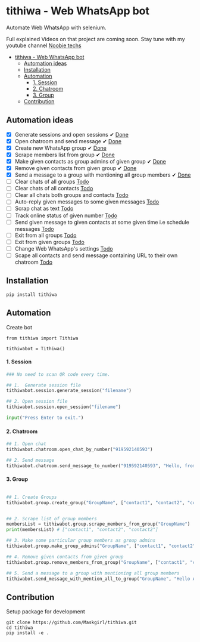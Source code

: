 # tithiwa - Web WhatsApp bot

Automate Web WhatsApp with selenium.

Full explained Videos on that project are coming soon. Stay tune with my youtube channel [Noobie techs](https://www.youtube.com/c/NoobieTechsTithi_mukherjee/)

- [tithiwa - Web WhatsApp bot](#tithiwa---web-whatsapp-bot)
  * [Automation ideas](#automation-ideas)
  * [Installation](#installation)
  * [Automation](#automation)
      - [1. Session](#1-session)
      - [2. Chatroom](#2-chatroom)
      - [3. Group](#3-group)
  * [Contribution](#contribution)

## Automation ideas
- [x] Generate sessions and open sessions ✔ [Done](https://github.com/Tithibots/tithiwa/blob/main/tithiwa/session.py#L16-L63)
- [x] Open chatroom and send message ✔ [Done](https://github.com/Tithibots/tithiwa/blob/main/tithiwa/chatroom.py#L21-L33)
- [x] Create new WhatsApp group ✔ [Done](https://github.com/Tithibots/tithiwa/blob/main/tithiwa/group.py#L19-L33)
- [x] Scrape members list from group ✔ [Done](https://github.com/Tithibots/tithiwa/blob/main/tithiwa/group.py#L35-L52)
- [x] Make given contacts as group admins of given group ✔ [Done](https://github.com/Tithibots/tithiwa/blob/main/tithiwa/group.py#L54-L75)
- [x] Remove given contacts from given group ✔ [Done](https://github.com/Tithibots/tithiwa/blob/main/tithiwa/group.py#L77-L95)
- [x] Send a message to a group with mentioning all group members ✔ [Done](https://github.com/Tithibots/tithiwa/blob/main/tithiwa/group.py#L97-L109)
- [ ] Clear chats of all groups [Todo](https://github.com/Tithibots/tithiwa/issues/23) 
- [ ] Clear chats of all contacts [Todo](https://github.com/Tithibots/tithiwa/issues/24)
- [ ] Clear all chats both groups and contacts [Todo](https://github.com/Tithibots/tithiwa/issues/25)
- [ ] Auto-reply given messages to some given messages [Todo](https://github.com/Tithibots/tithiwa/issues/26)
- [ ] Scrap chat as text [Todo](https://github.com/Tithibots/tithiwa/issues/27)
- [ ] Track online status of given number [Todo](https://github.com/Tithibots/tithiwa/issues/28)
- [ ] Send given message to given contacts at some given time i.e schedule messages [Todo](https://github.com/Tithibots/tithiwa/issues/29)
- [ ] Exit from all groups [Todo](https://github.com/Tithibots/tithiwa/issues/35)
- [ ] Exit from given groups [Todo](https://github.com/Tithibots/tithiwa/issues/43)
- [ ] Change Web WhatsApp's settings [Todo](https://github.com/Tithibots/tithiwa/issues/39)
- [ ] Scape all contacts and send message containing URL to their own chatroom [Todo](https://github.com/Tithibots/tithiwa/issues/42)

## Installation
`
pip install tithiwa
`

## Automation

Create bot 
```pythom
from tithiwa import Tithiwa

tithiwabot = Tithiwa()
```


#### 1. Session

```python
### No need to scan QR code every time.

## 1.  Generate session file
tithiwabot.session.generate_session("filename")

## 2. Open session file
tithiwabot.session.open_session("filename")

input("Press Enter to exit.")
```

#### 2. Chatroom 
```python
## 1. Open chat
tithiwabot.chatroom.open_chat_by_number("919592140593")

## 2. Send message
tithiwabot.chatroom.send_message_to_number("919592140593", "Hello, from Tithiwa")
```
#### 3. Group
```python

## 1. Create Groups
tithiwabot.group.create_group("GroupName", ["contact1", "contact2", "contact2"])


## 2. Scrape list of group members 
membersList = tithiwabot.group.scrape_members_from_group("GroupName")
print(membersList) # ["contact1", "contact2", "contact2"]

## 3. Make some particular group members as group admins
tithiwabot.group.make_group_admins("GroupName", ["contact1", "contact2"])

## 4. Remove given contacts from given group 
tithiwabot.group.remove_members_from_group("GroupName", ["contact1", "contact2"])

## 5. Send a message to a group with mentioning all group members
tithiwabot.send_message_with_mention_all_to_group("GroupName", "Hello All")
```

## Contribution
Setup package for development
```buildoutcfg
git clone https://github.com/Maskgirl/tithiwa.git
cd tithiwa
pip install -e .
```
